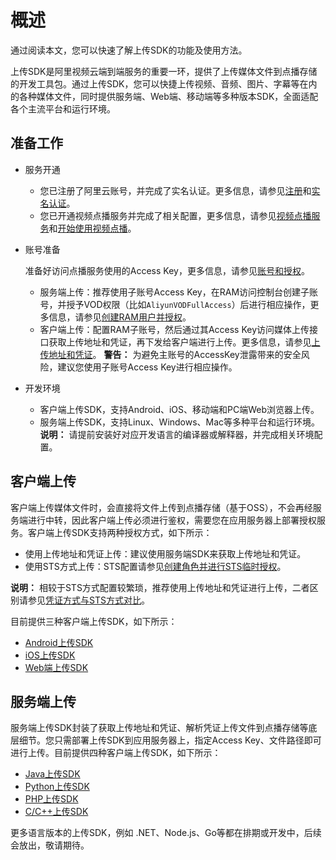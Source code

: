 # 概述

通过阅读本文，您可以快速了解上传SDK的功能及使用方法。

上传SDK是阿里视频云端到端服务的重要一环，提供了上传媒体文件到点播存储的开发工具包。通过上传SDK，您可以快捷上传视频、音频、图片、字幕等在内的各种媒体文件，同时提供服务端、Web端、移动端等多种版本SDK，全面适配各个主流平台和运行环境。

## 准备工作

-   服务开通
    -   您已注册了阿里云账号，并完成了实名认证。更多信息，请参见[注册](https://account.aliyun.com/register/register.htm?oauth_callback=https%3A%2F%2Fvod.console.aliyun.com%2F&lang=zh)和[实名认证](https://help.aliyun.com/knowledge_list/37170.html)。
    -   您已开通视频点播服务并完成了相关配置，更多信息，请参见[视频点播服务](https://www.aliyun.com/product/vod)和[开始使用视频点播](/cn.zh-CN/快速入门/开始使用视频点播.md)。
-   账号准备

    准备好访问点播服务使用的Access Key，更多信息，请参见[账号和授权](/cn.zh-CN/开发指南/账号和授权/概述.md)。

    -   服务端上传：推荐使用子账号Access Key，在RAM访问控制台创建子账号，并授予VOD权限（比如`AliyunVODFullAccess`）后进行相应操作，更多信息，请参见[创建RAM用户并授权](/cn.zh-CN/开发指南/账号和授权/创建RAM用户并授权.md)。
    -   客户端上传：配置RAM子账号，然后通过其Access Key访问媒体上传接口获取上传地址和凭证，再下发给客户端进行上传。更多信息，请参见[上传地址和凭证](/cn.zh-CN/开发指南/媒体上传/上传地址和凭证.md)。
    **警告：** 为避免主账号的AccessKey泄露带来的安全风险，建议您使用子账号Access Key进行相应操作。

-   开发环境

    -   客户端上传SDK，支持Android、iOS、移动端和PC端Web浏览器上传。
    -   服务端上传SDK，支持Linux、Windows、Mac等多种平台和运行环境。
    **说明：** 请提前安装好对应开发语言的编译器或解释器，并完成相关环境配置。


## 客户端上传

客户端上传媒体文件时，会直接将文件上传到点播存储（基于OSS），不会再经服务端进行中转，因此客户端上传必须进行鉴权，需要您在应用服务器上部署授权服务。客户端上传SDK支持两种授权方式，如下所示：

-   使用上传地址和凭证上传：建议使用服务端SDK来获取上传地址和凭证。
-   使用STS方式上传：STS配置请参见[创建角色并进行STS临时授权](/cn.zh-CN/开发指南/账号和授权/创建角色并进行STS临时授权.md)。

**说明：** 相较于STS方式配置较繁琐，推荐使用上传地址和凭证进行上传，二者区别请参见[凭证方式与STS方式对比](/cn.zh-CN/开发指南/账号和授权/凭证方式与STS方式对比.md)。

目前提供三种客户端上传SDK，如下所示：

-   [Android上传SDK](/cn.zh-CN/上传SDK/客户端上传/Android上传SDK/文件上传.md)
-   [iOS上传SDK](/cn.zh-CN/上传SDK/客户端上传/iOS上传SDK/文件上传.md)
-   [Web端上传SDK](/cn.zh-CN/上传SDK/客户端上传/JavaScript上传SDK.md)

## 服务端上传

服务端上传SDK封装了获取上传地址和凭证、解析凭证上传文件到点播存储等底层细节。您只需部署上传SDK到应用服务器上，指定Access Key、文件路径即可进行上传。目前提供四种客户端上传SDK，如下所示：

-   [Java上传SDK](/cn.zh-CN/上传SDK/服务端上传/Java上传SDK.md)
-   [Python上传SDK](/cn.zh-CN/上传SDK/服务端上传/Python上传SDK.md)
-   [PHP上传SDK](/cn.zh-CN/上传SDK/服务端上传/PHP上传SDK.md)
-   [C/C++上传SDK](/cn.zh-CN/上传SDK/服务端上传/C/C++上传SDK.md)

更多语言版本的上传SDK，例如 .NET、Node.js、Go等都在排期或开发中，后续会放出，敬请期待。


